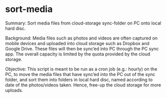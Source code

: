 # sort-media

Summary:
	Sort media files from cloud-storage sync-folder on PC onto local hard disc.

Background:
	Media files such as photos and videos are often captured on mobile
	devices and uploaded into cloud storage such as Dropbox and Google
	Drive. These files will then be sync’ed into PC through the PC sync
	app. The overall capacity is limited by the quota provided by the cloud
	storage.

Objective:
	This script is meant to be run as a cron job (e.g.: hourly) on the PC,
	to move the media files that have sync’ed into the PC out of the sync
	folder, and sort them into folders in local hard disc, named according
	to date of the photos/videos taken. Hence, free-up the cloud storage
	for more uploads.
